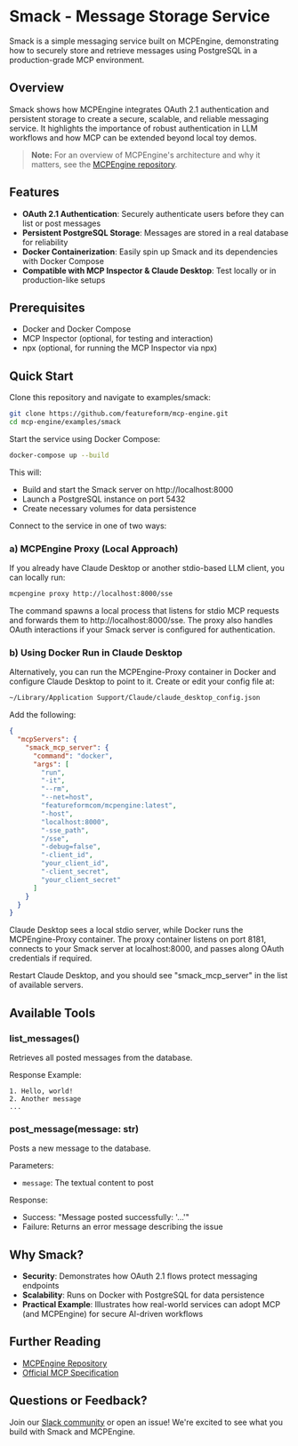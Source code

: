 # Smack - Message Storage Service

Smack is a simple messaging service built on MCPEngine, demonstrating how to securely store and retrieve messages using PostgreSQL in a production-grade MCP environment.

## Overview

Smack shows how MCPEngine integrates OAuth 2.1 authentication and persistent storage to create a secure, scalable, and reliable messaging service. It highlights the importance of robust authentication in LLM workflows and how MCP can be extended beyond local toy demos.

> **Note:** For an overview of MCPEngine's architecture and why it matters, see the [MCPEngine repository](https://github.com/featureform/mcp-engine).

## Features

* **OAuth 2.1 Authentication**: Securely authenticate users before they can list or post messages
* **Persistent PostgreSQL Storage**: Messages are stored in a real database for reliability
* **Docker Containerization**: Easily spin up Smack and its dependencies with Docker Compose
* **Compatible with MCP Inspector & Claude Desktop**: Test locally or in production-like setups

## Prerequisites

* Docker and Docker Compose
* MCP Inspector (optional, for testing and interaction)
* npx (optional, for running the MCP Inspector via npx)

## Quick Start

Clone this repository and navigate to examples/smack:

```bash
git clone https://github.com/featureform/mcp-engine.git
cd mcp-engine/examples/smack
```

Start the service using Docker Compose:

```bash
docker-compose up --build
```

This will:
* Build and start the Smack server on http://localhost:8000
* Launch a PostgreSQL instance on port 5432
* Create necessary volumes for data persistence

Connect to the service in one of two ways:

### a) MCPEngine Proxy (Local Approach)

If you already have Claude Desktop or another stdio-based LLM client, you can locally run:

```bash
mcpengine proxy http://localhost:8000/sse
```

The command spawns a local process that listens for stdio MCP requests and forwards them to http://localhost:8000/sse. The proxy also handles OAuth interactions if your Smack server is configured for authentication.

### b) Using Docker Run in Claude Desktop

Alternatively, you can run the MCPEngine-Proxy container in Docker and configure Claude Desktop to point to it. Create or edit your config file at:

```bash
~/Library/Application Support/Claude/claude_desktop_config.json
```

Add the following:

```json
{
  "mcpServers": {
    "smack_mcp_server": {
      "command": "docker",
      "args": [
        "run",
        "-it",
        "--rm",
        "--net=host",
        "featureformcom/mcpengine:latest",
        "-host",
        "localhost:8000",
        "-sse_path",
        "/sse",
        "-debug=false",
        "-client_id",
        "your_client_id",
        "-client_secret",
        "your_client_secret"
      ]
    }
  }
}
```

Claude Desktop sees a local stdio server, while Docker runs the MCPEngine-Proxy container. The proxy container listens on port 8181, connects to your Smack server at localhost:8000, and passes along OAuth credentials if required.

Restart Claude Desktop, and you should see "smack_mcp_server" in the list of available servers.

## Available Tools

### list_messages()

Retrieves all posted messages from the database.

Response Example:
```
1. Hello, world!
2. Another message
...
```

### post_message(message: str)

Posts a new message to the database.

Parameters:
* `message`: The textual content to post

Response:
* Success: "Message posted successfully: '...'"
* Failure: Returns an error message describing the issue



## Why Smack?

* **Security**: Demonstrates how OAuth 2.1 flows protect messaging endpoints
* **Scalability**: Runs on Docker with PostgreSQL for data persistence
* **Practical Example**: Illustrates how real-world services can adopt MCP (and MCPEngine) for secure AI-driven workflows

## Further Reading

* [MCPEngine Repository](https://github.com/featureform/mcp-engine)
* [Official MCP Specification](https://modelcontextprotocol.io)

## Questions or Feedback?

Join our [Slack community](https://join.slack.com/t/featureform-community/shared_invite/zt-xhqp2m4i-JOCaN1vRN2NDXSVif10aQg?mc_cid=80bdc03b3b&mc_eid=UNIQID) or open an issue! We're excited to see what you build with Smack and MCPEngine.
